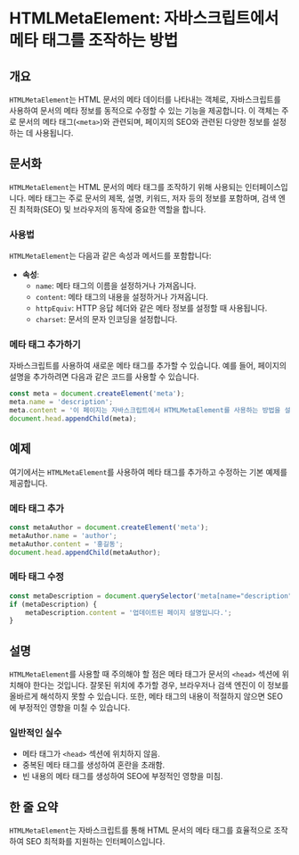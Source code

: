 <!--
Meta Description: # HTMLMetaElement: 자바스크립트에서 메타 태그를 조작하는 방법 ## 개요 `HTMLMetaElement`는 HTML 문서의 메타 데이터를 나타내는 객체로, 자바스크립트를 사용하여 문서의 메타 정보를 동적으로 수정할 수 있는 기능을 제공합니다. 이 객체는 ...
Meta Keywords: 문서의, meta, htmlmetaelement, 태그를, 정보를
-->

# HTMLMetaElement: 자바스크립트에서 메타 태그를 조작하는 방법

## 개요
`HTMLMetaElement`는 HTML 문서의 메타 데이터를 나타내는 객체로, 자바스크립트를 사용하여 문서의 메타 정보를 동적으로 수정할 수 있는 기능을 제공합니다. 이 객체는 주로 문서의 메타 태그(`<meta>`)와 관련되며, 페이지의 SEO와 관련된 다양한 정보를 설정하는 데 사용됩니다.

## 문서화
`HTMLMetaElement`는 HTML 문서의 메타 태그를 조작하기 위해 사용되는 인터페이스입니다. 메타 태그는 주로 문서의 제목, 설명, 키워드, 저자 등의 정보를 포함하며, 검색 엔진 최적화(SEO) 및 브라우저의 동작에 중요한 역할을 합니다.

### 사용법
`HTMLMetaElement`는 다음과 같은 속성과 메서드를 포함합니다:

- **속성**:
  - `name`: 메타 태그의 이름을 설정하거나 가져옵니다.
  - `content`: 메타 태그의 내용을 설정하거나 가져옵니다.
  - `httpEquiv`: HTTP 응답 헤더와 같은 메타 정보를 설정할 때 사용됩니다.
  - `charset`: 문서의 문자 인코딩을 설정합니다.

### 메타 태그 추가하기
자바스크립트를 사용하여 새로운 메타 태그를 추가할 수 있습니다. 예를 들어, 페이지의 설명을 추가하려면 다음과 같은 코드를 사용할 수 있습니다.

```javascript
const meta = document.createElement('meta');
meta.name = 'description';
meta.content = '이 페이지는 자바스크립트에서 HTMLMetaElement를 사용하는 방법을 설명합니다.';
document.head.appendChild(meta);
```

## 예제
여기에서는 `HTMLMetaElement`를 사용하여 메타 태그를 추가하고 수정하는 기본 예제를 제공합니다.

### 메타 태그 추가
```javascript
const metaAuthor = document.createElement('meta');
metaAuthor.name = 'author';
metaAuthor.content = '홍길동';
document.head.appendChild(metaAuthor);
```

### 메타 태그 수정
```javascript
const metaDescription = document.querySelector('meta[name="description"]');
if (metaDescription) {
    metaDescription.content = '업데이트된 페이지 설명입니다.';
}
```

## 설명
`HTMLMetaElement`를 사용할 때 주의해야 할 점은 메타 태그가 문서의 `<head>` 섹션에 위치해야 한다는 것입니다. 잘못된 위치에 추가할 경우, 브라우저나 검색 엔진이 이 정보를 올바르게 해석하지 못할 수 있습니다. 또한, 메타 태그의 내용이 적절하지 않으면 SEO에 부정적인 영향을 미칠 수 있습니다.

### 일반적인 실수
- 메타 태그가 `<head>` 섹션에 위치하지 않음.
- 중복된 메타 태그를 생성하여 혼란을 초래함.
- 빈 내용의 메타 태그를 생성하여 SEO에 부정적인 영향을 미침.

## 한 줄 요약
`HTMLMetaElement`는 자바스크립트를 통해 HTML 문서의 메타 태그를 효율적으로 조작하여 SEO 최적화를 지원하는 인터페이스입니다.